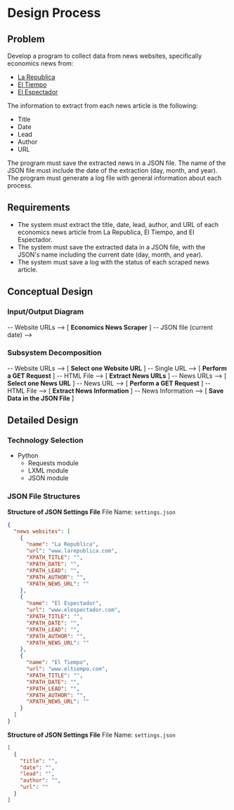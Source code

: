 # Design Process

## Problem
Develop a program to collect data from news websites, specifically economics news from:
- [La Republica](www.larepublica.com)
- [El Tiempo](www.eltiempo.com)
- [El Espectador](www.elespectador.com)

The information to extract from each news article is the following:
- Title
- Date
- Lead
- Author
- URL

The program must save the extracted news in a JSON file. The name of the JSON file must include the date of the extraction (day, month, and year).
The program must generate a log file with general information about each process.

## Requirements
- The system must extract the title, date, lead, author, and URL of each economics news article from La Republica, El Tiempo, and El Espectador.
- The system must save the extracted data in a JSON file, with the JSON's name including the current date (day, month, and year).
- The system must save a log with the status of each scraped news article.

## Conceptual Design

### Input/Output Diagram
-- Website URLs --> [ **Economics News Scraper** ] -- JSON file (current date) -->

### Subsystem Decomposition
-- Website URLs --> [ **Select one Website URL** ] -- Single URL --> [ **Perform a GET Request** ] -- HTML File --> [ **Extract News URLs** ] -- News URLs --> [ **Select one News URL** ] -- News URL --> [ **Perform a GET Request** ] -- HTML File --> [ **Extract News Information** ] -- News Information --> [ **Save Data in the JSON File** ]

## Detailed Design

### Technology Selection
- Python
  - Requests module
  - LXML module
  - JSON module

### JSON File Structures

**Structure of JSON Settings File**
File Name: `settings.json`

```json
{
  "news websites": [
    {
      "name": "La Republica",
      "url": "www.larepublica.com",
      "XPATH_TITLE": "",
      "XPATH_DATE": "",
      "XPATH_LEAD": "",
      "XPATH_AUTHOR": "",
      "XPATH_NEWS_URL": ""
    },
    {
      "name": "El Espectador",
      "url": "www.elespectador.com",
      "XPATH_TITLE": "",
      "XPATH_DATE": "",
      "XPATH_LEAD": "",
      "XPATH_AUTHOR": "",
      "XPATH_NEWS_URL": ""
    },
    {
      "name": "El Tiempo",
      "url": "www.eltiempo.com",
      "XPATH_TITLE": "",
      "XPATH_DATE": "",
      "XPATH_LEAD": "",
      "XPATH_AUTHOR": "",
      "XPATH_NEWS_URL": ""
    }
  ]
}
```

**Structure of JSON Settings File**
File Name: `settings.json`
```json
[
  {
    "title": "",
    "date": "",
    "lead": "",
    "author": "",
    "url": ""
  }
]
```
